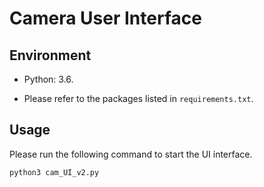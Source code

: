 # Camera User Interface
## Environment

- Python: 3.6.

- Please refer to the packages listed in `requirements.txt`.

## Usage

Please run the following command to start the UI interface.

```bash
python3 cam_UI_v2.py
```
